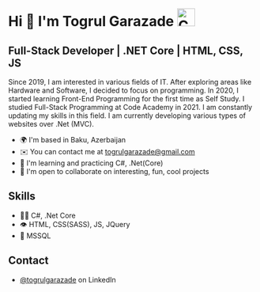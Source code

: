 
Hi 👋 I'm Togrul Garazade <img src="https://cdn.iconscout.com/icon/free/png-256/csharp-1175240.png" width="36" height="36" alt="CSharp" />
============================

## Full-Stack Developer | .NET Core | HTML, CSS, JS
Since 2019, I am interested in various fields of IT. After 
exploring areas like Hardware and Software, I decided to focus 
on programming. In 2020, I started learning Front-End Programming 
for the first time as Self Study. I studied Full-Stack Programming 
at Code Academy in 2021. I am constantly updating my skills in this 
field. I am currently developing various types of websites over .Net (MVC).

* 🌍  I'm based in Baku, Azerbaijan
* ✉️  You can contact me at [togrulgarazade@gmail.com](mailto:togrulgarazade@gmail.com)
* 🧠  I'm learning and practicing C#, .Net(Core)
* 🤝  I'm open to collaborate on interesting, fun, cool projects

## Skills
- 👨‍💻 C#, .Net Core
- 👁️ HTML, CSS(SASS), JS, JQuery
- 💽 MSSQL

## Contact
- [@togrulgarazade](https://www.linkedin.com/in/togrulgarazade/) on LinkedIn
